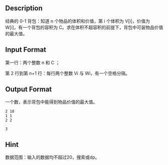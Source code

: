 ## Description

<p>经典的 0-1 背包：知道 n 个物品的体积和价值，第 i 个体积为 V[i]，价值为 W[i]，有一个背包的容积为 C。求在体积不超容积的前提下，背包中可装物品价值的最大值。<br /></p>

## Input Format

<p>第一行：两个整数 n 和 C ；</p><p>第 2 行到第 n+1 行：每行两个整数 Vi 与 Wi，有一个空格分隔。</p>

## Output Format

<p>一个数，表示背包中能得到物品价值的最大值。<br /></p>

```input1
2 10
1 1
2 2
```
```output1
3
```
## Hint

<p>数据范围：输入的数据均不超过20，搜索或dp。<br /></p>
